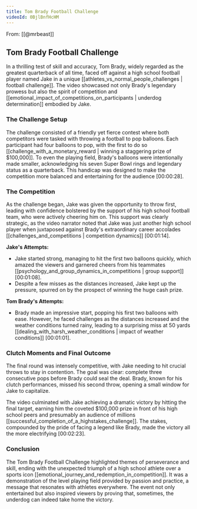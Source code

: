 ```yaml
---
title: Tom Brady Football Challenge
videoId: 0BjlBnfHcHM
---
```


From: [[@mrbeast]] <br/> 
## Tom Brady Football Challenge

In a thrilling test of skill and accuracy, Tom Brady, widely regarded as the greatest quarterback of all time, faced off against a high school football player named Jake in a unique [[athletes_vs_normal_people_challenges | football challenge]]. The video showcased not only Brady's legendary prowess but also the spirit of competition and [[emotional_impact_of_competitions_on_participants | underdog determination]] embodied by Jake.

### The Challenge Setup

The challenge consisted of a friendly yet fierce contest where both competitors were tasked with throwing a football to pop balloons. Each participant had four balloons to pop, with the first to do so [[challenge_with_a_monetary_reward | winning a staggering prize of $100,000]]. To even the playing field, Brady's balloons were intentionally made smaller, acknowledging his seven Super Bowl rings and legendary status as a quarterback. This handicap was designed to make the competition more balanced and entertaining for the audience [<a class="yt-timestamp" data-t="00:00:28">00:00:28</a>].

### The Competition

As the challenge began, Jake was given the opportunity to throw first, leading with confidence bolstered by the support of his high school football team, who were actively cheering him on. This support was clearly strategic, as the video narrator noted that Jake was just another high school player when juxtaposed against Brady's extraordinary career accolades [[challenges_and_competitions | competition dynamics]] [<a class="yt-timestamp" data-t="00:01:14">00:01:14</a>].

**Jake's Attempts:**
- Jake started strong, managing to hit the first two balloons quickly, which amazed the viewers and garnered cheers from his teammates [[psychology_and_group_dynamics_in_competitions | group support]] [<a class="yt-timestamp" data-t="00:01:08">00:01:08</a>].
- Despite a few misses as the distances increased, Jake kept up the pressure, spurred on by the prospect of winning the huge cash prize.

**Tom Brady's Attempts:**
- Brady made an impressive start, popping his first two balloons with ease. However, he faced challenges as the distances increased and the weather conditions turned rainy, leading to a surprising miss at 50 yards [[dealing_with_harsh_weather_conditions | impact of weather conditions]] [<a class="yt-timestamp" data-t="00:01:01">00:01:01</a>].

### Clutch Moments and Final Outcome

The final round was intensely competitive, with Jake needing to hit crucial throws to stay in contention. The goal was clear: complete three consecutive pops before Brady could seal the deal. Brady, known for his clutch performances, missed his second throw, opening a small window for Jake to capitalize.

The video culminated with Jake achieving a dramatic victory by hitting the final target, earning him the coveted $100,000 prize in front of his high school peers and presumably an audience of millions [[successful_completion_of_a_highstakes_challenge]]. The stakes, compounded by the pride of facing a legend like Brady, made the victory all the more electrifying [<a class="yt-timestamp" data-t="00:02:23">00:02:23</a>].

### Conclusion

The Tom Brady Football Challenge highlighted themes of perseverance and skill, ending with the unexpected triumph of a high school athlete over a sports icon [[emotional_journey_and_redemption_in_competition]]. It was a demonstration of the level playing field provided by passion and practice, a message that resonates with athletes everywhere. The event not only entertained but also inspired viewers by proving that, sometimes, the underdog can indeed take home the victory.